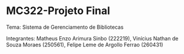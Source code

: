 # MC322-Projeto Final

Tema: Sistema de Gerenciamento de Bibliotecas

Integrantes: Matheus Enzo Arimura Sinbo (222219), Vinícius Nathan de Souza Moraes (250561), Felipe Leme de Argollo Ferrao (260431)


